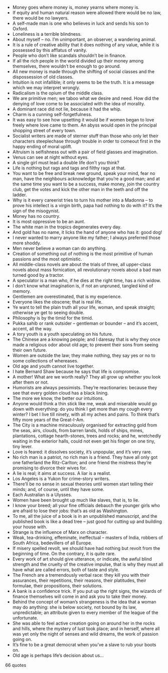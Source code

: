  - Money goes where money is, money yearns where money is.
 - If equity and human natural reason were allowed there would be no law, there would be no lawyers.
 - A self-made man is one who believes in luck and sends his son to Oxford.
 - Loneliness is a terrible blindness.
 - About myself – no. I’m unimportant, an observer, a wandering animal.
 - It is a rule of creative ability that it does nothing of any value, while it is possessed by this afflatus of vanity.
 - People who don’t like scandals shouldn’t be in finance.
 - If all the rich people in the world divided up their money among themselves, there wouldn’t be enough to go around.
 - All new money is made through the shifting of social classes and the dispossession of old classes.
 - Intuition is not infallible; it only seems to be the truth. It is a message which we may interpret wrongly.
 - Radicalism is the opium of the middle class.
 - We are primitive men; we taboo what we desire and need. How did the denying of love come to be associated with the idea of morality.
 - A dominant race did not lie, because it had the whip.
 - Charm is a cunning self-forgetfulness.
 - It was easy to see how upsetting it would be if women began to love freely where love came to them. An abyss would open in the principal shopping street of every town.
 - Socialist writers are made of sterner stuff than those who only let their characters steeplechase through trouble in order to comeout first in the happy ending of moral uplift.
 - Altruism is selfishness out with a pair of field glasses and imagination.
 - Venus can see at night without eyes.
 - A single girl must lead a double life don’t you think?
 - Life is nothing but rags and tags and filthy rags at that.
 - You want to be free and break new ground, speak your mind, fear no man, have the neighbours acknowledge that you’re a good man; and at the same time you want to be a success, make money, join the country club, get the votes and kick the other man in the teeth and off the ladder.
 - Why is it every careerist tries to turn his mother into a Madonna – to prove his intellect is a virgin birth, papa had nothing to do with it? It’s the sign of the misogynist.
 - Money has no country.
 - It is most oppressive to be an aunt.
 - The white man in the tropics degenerates every day.
 - And gold has no name, it licks the hand of anyone who has it: good dog!
 - I never wanted to marry anyone like my father; I always preferred those more shoddy.
 - Men never believe a woman can do anything.
 - Creation of something out of nothing is the most primitive of human passions and the most optimistic.
 - All middle-class novels are about the trials of three, all upper-class novels about mass fornication, all revolutionary novels about a bad man turned good by a tractor.
 - A speculator is a man who, if he dies at the right time, has a rich widow.
 - I don’t know what imagination is, if not an unpruned, tangled kind of memory.
 - Gentlemen are overestimated, that is my experience.
 - Everyone likes the obscene; that is real life.
 - Ye want to tell the plain truth all your life, woman, and speak straight; otherwise ye get to seeing double.
 - Philosophy is by the timid for the timid.
 - Pukka sahib or rank outsider – gentleman or bounder – and it’s accent, accent, all the way.
 - A tory youth is a youth speculating on his future.
 - The Chinese are a knowing people; and I daresay that is why they once made a religious odor about old age; to prevent their sons from seeing their own future.
 - Women are outside the law; they make nothing, they say yes or no to some collections of whereases.
 - Old age and youth cannot live together.
 - I hate Bernard Shaw because he says that life is compromise.
 - A mother! What are we worth really? They all grow up whether you look after them or not.
 - Humorists are always pessimists. They’re reactionaries: because they see that every golden cloud has a black lining.
 - The more we know, the better our intuitions.
 - Anyone would think a thin stick like me, weak and miserable would go down with everything: do you think I get more than my cough every winter? I bet I live till ninety, with all my aches and pains. To think that’s fifty more years of the Great-I-Am.
 - The City is a machine miraculously organised for extracting gold from the seas, airs, clouds, from barren lands, holds of ships, mines, plantations, cottage hearth-stones, trees and rocks; and he, wretchedly waiting in the exterior halls, could not even get his finger on one tiny, tiny lever.
 - Love is feared: it dissolves society, it’s unpopular, and it’s very rare.
 - No rich man is a patriot, no rich man is a friend. They have all only got one fatherland the Ritz-Carlton; and one friend the mistress they’re promising to divorce their wives for.
 - A lie is real; it aims at success. A liar is a realist.
 - Los Angeles is a Yukon for crime-story writers.
 - There’ll be no sense in sexual theories until women start telling their minds; and, of course, until they have some.
 - Each Australian is a Ulysses.
 - Women have been brought up much like slaves, that is, to lie.
 - I know your breed; all your fine officials debauch the younger girls who are afraid to lose their jobs: that’s as old as Washington.
 - To me, all the juice of a book is in an unpublished manuscript, and the published book is like a dead tree – just good for cutting up and building your house with.
 - Strange is the influence of Marx on character.
 - Weak, tea-drinking, effeminate, ineffectual – masters of India, robbers of South Africa, bedevillers of all Europe.
 - If misery spelled revolt, we should have had nothing but revolt from the beginning of time. On the contrary, it is quite rare.
 - Every work of art should give utterance, or indicate, the awful blind strength and the cruelty of the creative impulse, that is why they must all have what are called errors, both of taste and style.
 - The French are a tremendously verbal race: they kill you with their assurances, their repetitions, their reasons, their platitudes, their formulae, their propositions, their solutions.
 - A bank is a confidence trick. If you put up the right signs, the wizards of finance themselves will come in and ask you to take their money.
 - Behind the concept of woman’s strangeness is the idea that a woman may do anything: she is below society, not bound by its law, unpredictable; an attribute given to every member of the league of the unfortunate.
 - She was able to feel active creation going on around her in the rocks and hills, where the mystery of lust took place; and in herself, where all was yet only the night of senses and wild dreams, the work of passion going on.
 - It’s fine to be a great democrat when you’ve a slave to rub your boots on.
 - Old age is perhaps life’s decision about us...

66 quotes